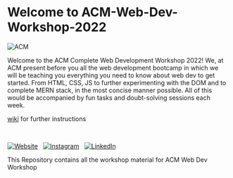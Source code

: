 # Welcome to ACM-Web-Dev-Workshop-2022
![ACM](https://dl.acm.org/specs/products/acm/releasedAssets/images/acm-logo-1.png)


Welcome to the ACM Complete Web Development Workshop 2022! We, at ACM present before you all the web development bootcamp in which we will be teaching you everything you need to know about web dev to get started.  From HTML, CSS, JS to further experimenting with the DOM and to complete MERN stack, in the most concise manner possible. All of this would be accompanied by fun tasks and doubt-solving sessions each week.

[wiki](https://github.com/DakshDadhania/ACM-Web-Dev-Workshop/) for further instructions

<br>

[![Website](https://img.shields.io/badge/ACM_Website-5237B5?style=for-the-badge&logo=About.ACM&logoColor=white)](https://manipal.acm.org/) &nbsp;
[![Instagram](https://img.shields.io/badge/ACM-Manipal-%23E4405F.svg?style=for-the-badge&logo=Instagram&logoColor=white)](https://www.instagram.com/acm_manipal/?hl=en) &nbsp;
[![LinkedIn](https://img.shields.io/badge/linkedin-%230077B5.svg?style=for-the-badge&logo=linkedin&logoColor=white)](https://www.linkedin.com/school/acm-manipal/) &nbsp;









This Repository contains all the workshop material for ACM Web Dev Workshop

